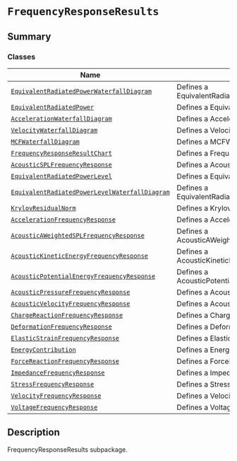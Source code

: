

# `FrequencyResponseResults`

<a id="summary"></a>

## Summary

### Classes

| Name | Description |
|---------------------------------------------------------------------------------------------------------------------------------------------------------------------------------------------------------------------------------------------|---------------------------------------------------------|
| [`EquivalentRadiatedPowerWaterfallDiagram`](EquivalentRadiatedPowerWaterfallDiagram.md#ansys.mechanical.stubs.v242.Ansys.ACT.Automation.Mechanical.Results.FrequencyResponseResults.EquivalentRadiatedPowerWaterfallDiagram)                | Defines a EquivalentRadiatedPowerWaterfallDiagram.      |
| [`EquivalentRadiatedPower`](EquivalentRadiatedPower.md#ansys.mechanical.stubs.v242.Ansys.ACT.Automation.Mechanical.Results.FrequencyResponseResults.EquivalentRadiatedPower)                                                                | Defines a EquivalentRadiatedPower.                      |
| [`AccelerationWaterfallDiagram`](AccelerationWaterfallDiagram.md#ansys.mechanical.stubs.v242.Ansys.ACT.Automation.Mechanical.Results.FrequencyResponseResults.AccelerationWaterfallDiagram)                                                 | Defines a AccelerationWaterfallDiagram.                 |
| [`VelocityWaterfallDiagram`](VelocityWaterfallDiagram.md#ansys.mechanical.stubs.v242.Ansys.ACT.Automation.Mechanical.Results.FrequencyResponseResults.VelocityWaterfallDiagram)                                                             | Defines a VelocityWaterfallDiagram.                     |
| [`MCFWaterfallDiagram`](MCFWaterfallDiagram.md#ansys.mechanical.stubs.v242.Ansys.ACT.Automation.Mechanical.Results.FrequencyResponseResults.MCFWaterfallDiagram)                                                                            | Defines a MCFWaterfallDiagram.                          |
| [`FrequencyResponseResultChart`](FrequencyResponseResultChart.md#ansys.mechanical.stubs.v242.Ansys.ACT.Automation.Mechanical.Results.FrequencyResponseResults.FrequencyResponseResultChart)                                                 | Defines a FrequencyResponseResultChart.                 |
| [`AcousticSPLFrequencyResponse`](AcousticSPLFrequencyResponse.md#ansys.mechanical.stubs.v242.Ansys.ACT.Automation.Mechanical.Results.FrequencyResponseResults.AcousticSPLFrequencyResponse)                                                 | Defines a AcousticSPLFrequencyResponse.                 |
| [`EquivalentRadiatedPowerLevel`](EquivalentRadiatedPowerLevel.md#ansys.mechanical.stubs.v242.Ansys.ACT.Automation.Mechanical.Results.FrequencyResponseResults.EquivalentRadiatedPowerLevel)                                                 | Defines a EquivalentRadiatedPowerLevel.                 |
| [`EquivalentRadiatedPowerLevelWaterfallDiagram`](EquivalentRadiatedPowerLevelWaterfallDiagram.md#ansys.mechanical.stubs.v242.Ansys.ACT.Automation.Mechanical.Results.FrequencyResponseResults.EquivalentRadiatedPowerLevelWaterfallDiagram) | Defines a EquivalentRadiatedPowerLevelWaterfallDiagram. |
| [`KrylovResidualNorm`](KrylovResidualNorm.md#ansys.mechanical.stubs.v242.Ansys.ACT.Automation.Mechanical.Results.FrequencyResponseResults.KrylovResidualNorm)                                                                               | Defines a KrylovResidualNorm.                           |
| [`AccelerationFrequencyResponse`](AccelerationFrequencyResponse.md#ansys.mechanical.stubs.v242.Ansys.ACT.Automation.Mechanical.Results.FrequencyResponseResults.AccelerationFrequencyResponse)                                              | Defines a AccelerationFrequencyResponse.                |
| [`AcousticAWeightedSPLFrequencyResponse`](AcousticAWeightedSPLFrequencyResponse.md#ansys.mechanical.stubs.v242.Ansys.ACT.Automation.Mechanical.Results.FrequencyResponseResults.AcousticAWeightedSPLFrequencyResponse)                      | Defines a AcousticAWeightedSPLFrequencyResponse.        |
| [`AcousticKineticEnergyFrequencyResponse`](AcousticKineticEnergyFrequencyResponse.md#ansys.mechanical.stubs.v242.Ansys.ACT.Automation.Mechanical.Results.FrequencyResponseResults.AcousticKineticEnergyFrequencyResponse)                   | Defines a AcousticKineticEnergyFrequencyResponse.       |
| [`AcousticPotentialEnergyFrequencyResponse`](AcousticPotentialEnergyFrequencyResponse.md#ansys.mechanical.stubs.v242.Ansys.ACT.Automation.Mechanical.Results.FrequencyResponseResults.AcousticPotentialEnergyFrequencyResponse)             | Defines a AcousticPotentialEnergyFrequencyResponse.     |
| [`AcousticPressureFrequencyResponse`](AcousticPressureFrequencyResponse.md#ansys.mechanical.stubs.v242.Ansys.ACT.Automation.Mechanical.Results.FrequencyResponseResults.AcousticPressureFrequencyResponse)                                  | Defines a AcousticPressureFrequencyResponse.            |
| [`AcousticVelocityFrequencyResponse`](AcousticVelocityFrequencyResponse.md#ansys.mechanical.stubs.v242.Ansys.ACT.Automation.Mechanical.Results.FrequencyResponseResults.AcousticVelocityFrequencyResponse)                                  | Defines a AcousticVelocityFrequencyResponse.            |
| [`ChargeReactionFrequencyResponse`](ChargeReactionFrequencyResponse.md#ansys.mechanical.stubs.v242.Ansys.ACT.Automation.Mechanical.Results.FrequencyResponseResults.ChargeReactionFrequencyResponse)                                        | Defines a ChargeReactionFrequencyResponse.              |
| [`DeformationFrequencyResponse`](DeformationFrequencyResponse.md#ansys.mechanical.stubs.v242.Ansys.ACT.Automation.Mechanical.Results.FrequencyResponseResults.DeformationFrequencyResponse)                                                 | Defines a DeformationFrequencyResponse.                 |
| [`ElasticStrainFrequencyResponse`](ElasticStrainFrequencyResponse.md#ansys.mechanical.stubs.v242.Ansys.ACT.Automation.Mechanical.Results.FrequencyResponseResults.ElasticStrainFrequencyResponse)                                           | Defines a ElasticStrainFrequencyResponse.               |
| [`EnergyContribution`](EnergyContribution.md#ansys.mechanical.stubs.v242.Ansys.ACT.Automation.Mechanical.Results.FrequencyResponseResults.EnergyContribution)                                                                               | Defines a EnergyContribution.                           |
| [`ForceReactionFrequencyResponse`](ForceReactionFrequencyResponse.md#ansys.mechanical.stubs.v242.Ansys.ACT.Automation.Mechanical.Results.FrequencyResponseResults.ForceReactionFrequencyResponse)                                           | Defines a ForceReactionFrequencyResponse.               |
| [`ImpedanceFrequencyResponse`](ImpedanceFrequencyResponse.md#ansys.mechanical.stubs.v242.Ansys.ACT.Automation.Mechanical.Results.FrequencyResponseResults.ImpedanceFrequencyResponse)                                                       | Defines a ImpedanceFrequencyResponse.                   |
| [`StressFrequencyResponse`](StressFrequencyResponse.md#ansys.mechanical.stubs.v242.Ansys.ACT.Automation.Mechanical.Results.FrequencyResponseResults.StressFrequencyResponse)                                                                | Defines a StressFrequencyResponse.                      |
| [`VelocityFrequencyResponse`](VelocityFrequencyResponse.md#ansys.mechanical.stubs.v242.Ansys.ACT.Automation.Mechanical.Results.FrequencyResponseResults.VelocityFrequencyResponse)                                                          | Defines a VelocityFrequencyResponse.                    |
| [`VoltageFrequencyResponse`](VoltageFrequencyResponse.md#ansys.mechanical.stubs.v242.Ansys.ACT.Automation.Mechanical.Results.FrequencyResponseResults.VoltageFrequencyResponse)                                                             | Defines a VoltageFrequencyResponse.                     |

<a id="description"></a>

## Description

FrequencyResponseResults subpackage.

<!-- !! processed by numpydoc !! -->

